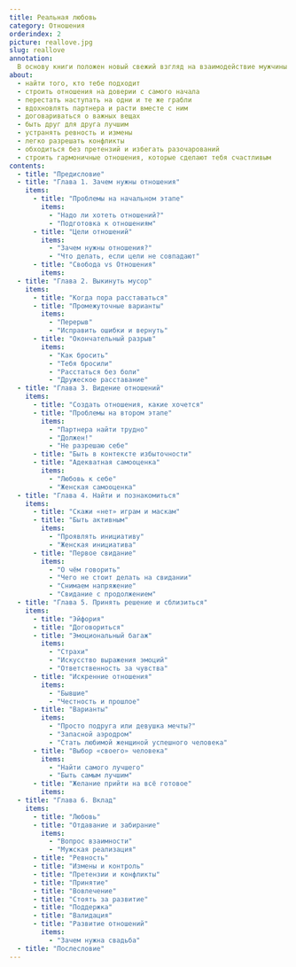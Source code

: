 ```yaml
---
title: Реальная любовь
category: Отношения
orderindex: 2
picture: reallove.jpg
slug: reallove
annotation:
  В основу книги положен новый свежий взгляд на взаимодействие мужчины и женщины, ведущий к созданию настоящих отношений мечты. Книга будет полезна читателям обоих полов, которые хотят сделать свои отношения счастливыми, а жизнь — наполненной и интересной.
about:
  - найти того, кто тебе подходит
  - строить отношения на доверии с самого начала
  - перестать наступать на одни и те же грабли
  - вдохновлять партнера и расти вместе с ним
  - договариваться о важных вещах
  - быть друг для друга лучшим
  - устранять ревность и измены
  - легко разрешать конфликты
  - обходиться без претензий и избегать разочарований
  - строить гармоничные отношения, которые сделают тебя счастливым
contents:
  - title: "Предисловие"
  - title: "Глава 1. Зачем нужны отношения"
    items:
      - title: "Проблемы на начальном этапе"
        items:
          - "Надо ли хотеть отношений?"
          - "Подготовка к отношениям"
      - title: "Цели отношений"
        items:
          - "Зачем нужны отношения?"
          - "Что делать, если цели не совпадают"
      - title: "Свобода vs Отношения"
        items:
  - title: "Глава 2. Выкинуть мусор"
    items:
      - title: "Когда пора расставаться"
      - title: "Промежуточные варианты"
        items:
          - "Перерыв"
          - "Исправить ошибки и вернуть"
      - title: "Окончательный разрыв"
        items:
          - "Как бросить"
          - "Тебя бросили"
          - "Расстаться без боли"
          - "Дружеское расставание"
  - title: "Глава 3. Видение отношений"
    items:
      - title: "Создать отношения, какие хочется"
      - title: "Проблемы на втором этапе"
        items:
          - "Партнера найти трудно"
          - "Должен!"
          - "Не разрешаю себе"
      - title: "Быть в контексте избыточности"
      - title: "Адекватная самооценка"
        items:
          - "Любовь к себе"
          - "Женская самооценка"
  - title: "Глава 4. Найти и познакомиться"
    items:
      - title: "Скажи «нет» играм и маскам"
      - title: "Быть активным"
        items:
          - "Проявлять инициативу"
          - "Женская инициатива"
      - title: "Первое свидание"
        items:
          - "О чём говорить"
          - "Чего не стоит делать на свидании"
          - "Снимаем напряжение"
          - "Свидание с продолжением"
  - title: "Глава 5. Принять решение и сблизиться"
    items:
      - title: "Эйфория"
      - title: "Договориться"
      - title: "Эмоциональный багаж"
        items:
          - "Страхи"
          - "Искусство выражения эмоций"
          - "Ответственность за чувства"
      - title: "Искренние отношения"
        items:
          - "Бывшие"
          - "Честность и прошлое"
      - title: "Варианты"
        items:
          - "Просто подруга или девушка мечты?"
          - "Запасной аэродром"
          - "Стать любимой женщиной успешного человека"
      - title: "Выбор «своего» человека"
        items:
          - "Найти самого лучшего"
          - "Быть самым лучшим"
      - title: "Желание прийти на всё готовое"
        items:
  - title: "Глава 6. Вклад"
    items:
      - title: "Любовь"
      - title: "Отдавание и забирание"
        items:
          - "Вопрос взаимности"
          - "Мужская реализация"
      - title: "Ревность"
      - title: "Измены и контроль"
      - title: "Претензии и конфликты"
      - title: "Принятие"
      - title: "Вовлечение"
      - title: "Стоять за развитие"
      - title: "Поддержка"
      - title: "Валидация"
      - title: "Развитие отношений"
        items:
          - "Зачем нужна свадьба"
  - title: "Послесловие"
---
```

